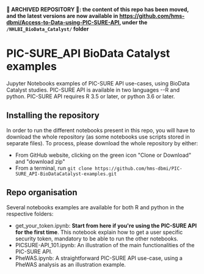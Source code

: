 **🛑 ARCHIVED REPOSITORY 🛑: the content of this repo has been moved, and the latest versions are now available in https://github.com/hms-dbmi/Access-to-Data-using-PIC-SURE-API, under the `/NHLBI_BioData_Catalyst/` folder**

# PIC-SURE_API BioData Catalyst examples


Jupyter Notebooks examples of PIC-SURE API use-cases, using BioData Catalyst studies. PIC-SURE API is available in two languages --R and python. PIC-SURE API requires R 3.5 or later, or python 3.6 or later.

## Installing the repository

In order to run the different notebooks present in this repo, you will have to download the whole repository (as some notebooks use scripts stored in separate files). To process, please download the whole repository by either:
- From GitHub website, clicking on the green icon "Clone or Download" and "download zip"
- From a terminal, run `git clone https://github.com/hms-dbmi/PIC-SURE_API-BioDataCatalyst-examples.git`

## Repo organisation

Several notebooks examples are available for both R and python in the respective folders: 
  - get_your_token.ipynb: **Start from here if you're using the PIC-SURE API for the first time**. This notebook explain how to get a user specific security token, mandatory to be able to run the other notebooks.
  - PICSURE-API_101.ipynb: An illustration of the main functionalities of the PIC-SURE API.
  - PheWAS.ipynb: A straightforward PIC-SURE API use-case, using a PheWAS analysis as an illustration example.
